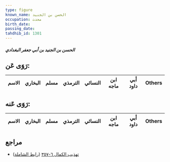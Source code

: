 ```yaml
---
type: figure
known_name: الحسن بن الجنيد
occupation: محدث
birth_date:
passing_date:
tahdhib_id: 1301
---
```

##### الحسن بن الجنيد بن أبي جعفر البغدادي

## رَوَى عَن:
| الاسم | البخاري | مسلم | الترمذي | النسائي | ابن ماجه | أبي داود | Others |
| ----- | ------- | ---- | ------- | ------- | -------- | -------- | ------ |
## رَوَى عَنه:
| الاسم | البخاري | مسلم | الترمذي | النسائي | ابن ماجه | أبي داود | Others |
| ----- | ------- | ---- | ------- | ------- | -------- | -------- | ------ |
## مراجع
- [تهذيب الكمال ٦-٣٥٧](obsidian://open?vault=Tahdhib-al-Kamal&file=Figures/١٣٠١-الحسن%20بن%20الجنيد%20بن%20أبي%20جعفر%20البغدادي) ([رابط الشاملة](https://shamela.ws/book/3722/3021))